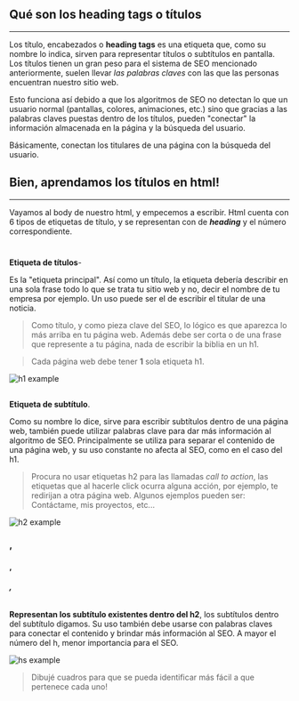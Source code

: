 ## Qué son los heading tags o títulos
---

Los título, encabezados o **heading tags** es una etiqueta que, como su nombre lo indica, sirven para representar títulos o subtítulos en pantalla. Los títulos tienen un gran peso para el sistema de SEO mencionado anteriormente, suelen llevar *las palabras claves* con las que las personas encuentran nuestro sitio web. 

Esto funciona así debido a que los algoritmos de SEO no detectan lo que un usuario normal (pantallas, colores, animaciones, etc.) sino que gracias a las palabras claves puestas dentro de los títulos, pueden "conectar" la información almacenada en la página y la búsqueda del usuario.

Básicamente, conectan los titulares de una página con la búsqueda del usuario.



## Bien, aprendamos los títulos en html!
---

Vayamos al body de nuestro html, y empecemos a escribir.
Html cuenta con 6 tipos de etiquetas de título, y se representan con <h> de ***heading*** y el número correspondiente.



### <h1>

**Etiqueta de títulos**-

Es la "etiqueta principal". Así como un título, la etiqueta debería describir en una sola frase todo lo que se trata tu sitio web y no, decir el nombre de tu empresa por ejemplo. Un uso puede ser el de escribir el titular de una noticia. 

> Como título, y como pieza clave del SEO, lo lógico es que aparezca lo más arriba en tu página web. Además debe ser corta o de una frase que represente a tu página, nada de escribir la biblia en un h1.

> Cada página web debe tener **1** sola etiqueta h1.

![h1 example](https://res.cloudinary.com/dnej4lrcz/image/upload/v1662247919/ovdevcourse/14_l8h1qv.png)

### <h2>

**Etiqueta de subtítulo**.

Como su nombre lo dice, sirve para escribir subtítulos dentro de una página web, también puede utilizar palabras clave para dar más información al algoritmo de SEO. Principalmente se utiliza para separar el contenido de una página web, y su uso constante no afecta al SEO, como en el caso del h1.

> Procura no usar etiquetas h2 para las llamadas *call to action*, las etiquetas que al hacerle click ocurra alguna acción, por ejemplo, te redirijan a otra página web. Algunos ejemplos pueden ser: Contáctame, mis proyectos, etc...

![h2 example](https://res.cloudinary.com/dnej4lrcz/image/upload/v1662248711/ovdevcourse/15_ho5nf1.png)

### <h3>, <h4>, <h5>, <h6>

**Representan los subtítulo existentes dentro del h2**, los subtítulos dentro del subtítulo digamos. Su uso también debe usarse con palabras claves para conectar el contenido y brindar más información al SEO. A mayor el número del h, menor importancia para el SEO.

![hs example](https://res.cloudinary.com/dnej4lrcz/image/upload/v1662249276/ovdevcourse/16_wfp3vf.png)

>Dibujé cuadros para que se pueda identificar más fácil a que pertenece cada uno!